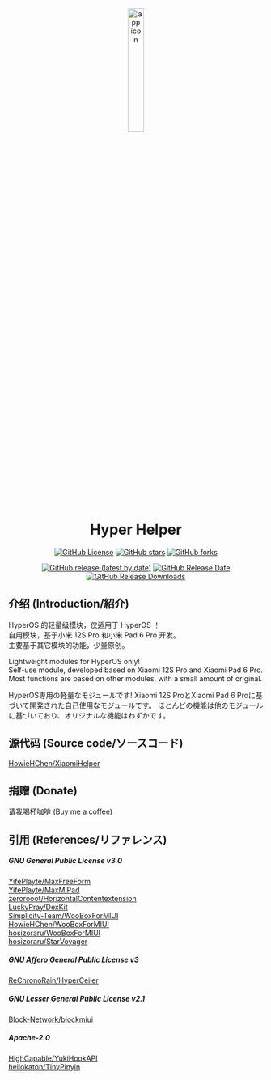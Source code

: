 <div align="center">

<img src="https://github.com/HowieHChen/XiaomiHelper/blob/master/img/app_icon.png?raw=true" width="25%" alt="app icon"/>

# Hyper Helper  

[![GitHub License](https://img.shields.io/github/license/HowieHChen/XiaomiHelper)](https://github.com/HowieHChen/XiaomiHelper/blob/master/LICENSE)
[![GitHub stars](https://img.shields.io/github/stars/HowieHChen/XiaomiHelper)](https://github.com/HowieHChen/XiaomiHelper/stargazers)
[![GitHub forks](https://img.shields.io/github/forks/HowieHChen/XiaomiHelper)](https://github.com/HowieHChen/XiaomiHelper/forks)

[![GitHub release (latest by date)](https://img.shields.io/github/v/release/Xposed-Modules-Repo/dev.lackluster.mihelper)](https://github.com/Xposed-Modules-Repo/dev.lackluster.mihelper/releases/latest) 
[![GitHub Release Date](https://img.shields.io/github/release-date/Xposed-Modules-Repo/dev.lackluster.mihelper)](https://github.com/Xposed-Modules-Repo/dev.lackluster.mihelper/releases/latest)
[![GitHub Release Downloads](https://img.shields.io/github/downloads/Xposed-Modules-Repo/dev.lackluster.mihelper/total)](https://github.com/Xposed-Modules-Repo/dev.lackluster.mihelper/releases)

</div>

## 介绍 (Introduction/紹介)

HyperOS 的轻量级模块，仅适用于 HyperOS ！     
自用模块，基于小米 12S Pro 和小米 Pad 6 Pro 开发。     
主要基于其它模块的功能，少量原创。

Lightweight modules for HyperOS only!     
Self-use module, developed based on Xiaomi 12S Pro and Xiaomi Pad 6 Pro.      
Most functions are based on other modules, with a small amount of original.  

HyperOS専用の軽量なモジュールです!
Xiaomi 12S ProとXiaomi Pad 6 Proに基づいて開発された自己使用なモジュールです。
ほとんどの機能は他のモジュールに基づいており、オリジナルな機能はわずかです。

## 源代码 (Source code/ソースコード)

[HowieHChen/XiaomiHelper](https://github.com/HowieHChen/XiaomiHelper)

## 捐赠 (Donate)

[请我喝杯咖啡 (Buy me a coffee)](https://github.com/HowieHChen/XiaomiHelper/blob/master/DONATE.md)

## 引用 (References/リファレンス)

##### GNU General Public License v3.0

[YifePlayte/MaxFreeForm](https://github.com/YifePlayte/MaxFreeForm)  
[YifePlayte/MaxMiPad](https://github.com/YifePlayte/MaxMiPad)  
[zerorooot/HorizontalContentextension](https://github.com/zerorooot/HorizontalContentextension)  
[LuckyPray/DexKit](https://github.com/LuckyPray/DexKit)  
[Simplicity-Team/WooBoxForMIUI](https://github.com/Simplicity-Team/WooBoxForMIUI)  
[HowieHChen/WooBoxForMIUI](https://github.com/HowieHChen/WooBoxForMIUI)  
[hosizoraru/WooBoxForMIUI](https://github.com/hosizoraru/WooBoxForMIUI)  
[hosizoraru/StarVoyager](https://github.com/hosizoraru/StarVoyager)  

##### GNU Affero General Public License v3

[ReChronoRain/HyperCeiler](https://github.com/ReChronoRain/HyperCeiler)

##### GNU Lesser General Public License v2.1

[Block-Network/blockmiui](https://github.com/Block-Network/blockmiui)  

##### Apache-2.0  

[HighCapable/YukiHookAPI](https://github.com/HighCapable/YukiHookAPI)  
[hellokaton/TinyPinyin](https://github.com/hellokaton/TinyPinyin)